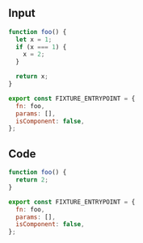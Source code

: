 
## Input

```javascript
function foo() {
  let x = 1;
  if (x === 1) {
    x = 2;
  }

  return x;
}

export const FIXTURE_ENTRYPOINT = {
  fn: foo,
  params: [],
  isComponent: false,
};

```

## Code

```javascript
function foo() {
  return 2;
}

export const FIXTURE_ENTRYPOINT = {
  fn: foo,
  params: [],
  isComponent: false,
};

```
      